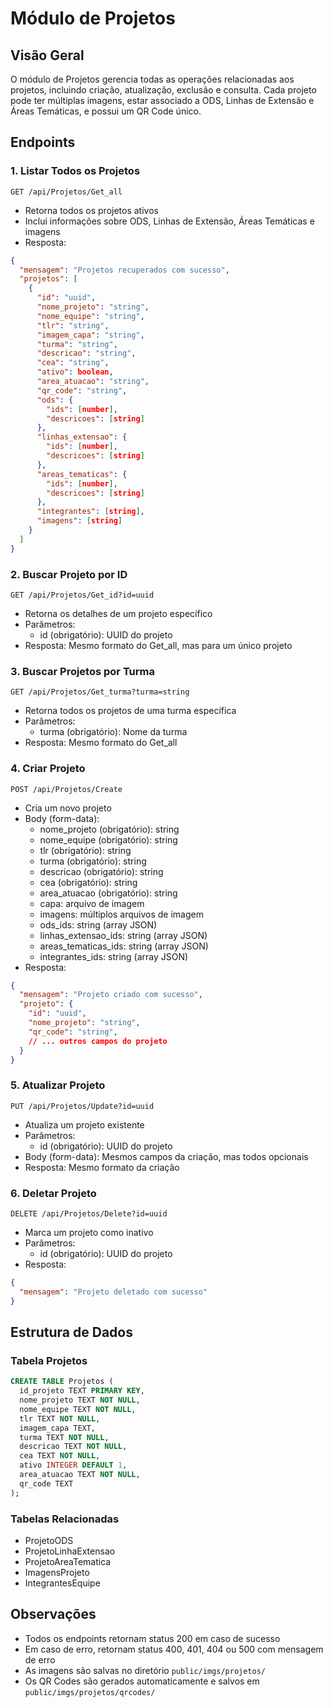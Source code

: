 # Módulo de Projetos

## Visão Geral
O módulo de Projetos gerencia todas as operações relacionadas aos projetos, incluindo criação, atualização, exclusão e consulta. Cada projeto pode ter múltiplas imagens, estar associado a ODS, Linhas de Extensão e Áreas Temáticas, e possui um QR Code único.

## Endpoints

### 1. Listar Todos os Projetos
```
GET /api/Projetos/Get_all
```
- Retorna todos os projetos ativos
- Inclui informações sobre ODS, Linhas de Extensão, Áreas Temáticas e imagens
- Resposta:
```json
{
  "mensagem": "Projetos recuperados com sucesso",
  "projetos": [
    {
      "id": "uuid",
      "nome_projeto": "string",
      "nome_equipe": "string",
      "tlr": "string",
      "imagem_capa": "string",
      "turma": "string",
      "descricao": "string",
      "cea": "string",
      "ativo": boolean,
      "area_atuacao": "string",
      "qr_code": "string",
      "ods": {
        "ids": [number],
        "descricoes": [string]
      },
      "linhas_extensao": {
        "ids": [number],
        "descricoes": [string]
      },
      "areas_tematicas": {
        "ids": [number],
        "descricoes": [string]
      },
      "integrantes": [string],
      "imagens": [string]
    }
  ]
}
```

### 2. Buscar Projeto por ID
```
GET /api/Projetos/Get_id?id=uuid
```
- Retorna os detalhes de um projeto específico
- Parâmetros:
  - id (obrigatório): UUID do projeto
- Resposta: Mesmo formato do Get_all, mas para um único projeto

### 3. Buscar Projetos por Turma
```
GET /api/Projetos/Get_turma?turma=string
```
- Retorna todos os projetos de uma turma específica
- Parâmetros:
  - turma (obrigatório): Nome da turma
- Resposta: Mesmo formato do Get_all

### 4. Criar Projeto
```
POST /api/Projetos/Create
```
- Cria um novo projeto
- Body (form-data):
  - nome_projeto (obrigatório): string
  - nome_equipe (obrigatório): string
  - tlr (obrigatório): string
  - turma (obrigatório): string
  - descricao (obrigatório): string
  - cea (obrigatório): string
  - area_atuacao (obrigatório): string
  - capa: arquivo de imagem
  - imagens: múltiplos arquivos de imagem
  - ods_ids: string (array JSON)
  - linhas_extensao_ids: string (array JSON)
  - areas_tematicas_ids: string (array JSON)
  - integrantes_ids: string (array JSON)
- Resposta:
```json
{
  "mensagem": "Projeto criado com sucesso",
  "projeto": {
    "id": "uuid",
    "nome_projeto": "string",
    "qr_code": "string",
    // ... outros campos do projeto
  }
}
```

### 5. Atualizar Projeto
```
PUT /api/Projetos/Update?id=uuid
```
- Atualiza um projeto existente
- Parâmetros:
  - id (obrigatório): UUID do projeto
- Body (form-data): Mesmos campos da criação, mas todos opcionais
- Resposta: Mesmo formato da criação

### 6. Deletar Projeto
```
DELETE /api/Projetos/Delete?id=uuid
```
- Marca um projeto como inativo
- Parâmetros:
  - id (obrigatório): UUID do projeto
- Resposta:
```json
{
  "mensagem": "Projeto deletado com sucesso"
}
```

## Estrutura de Dados

### Tabela Projetos
```sql
CREATE TABLE Projetos (
  id_projeto TEXT PRIMARY KEY,
  nome_projeto TEXT NOT NULL,
  nome_equipe TEXT NOT NULL,
  tlr TEXT NOT NULL,
  imagem_capa TEXT,
  turma TEXT NOT NULL,
  descricao TEXT NOT NULL,
  cea TEXT NOT NULL,
  ativo INTEGER DEFAULT 1,
  area_atuacao TEXT NOT NULL,
  qr_code TEXT
);
```

### Tabelas Relacionadas
- ProjetoODS
- ProjetoLinhaExtensao
- ProjetoAreaTematica
- ImagensProjeto
- IntegrantesEquipe

## Observações
- Todos os endpoints retornam status 200 em caso de sucesso
- Em caso de erro, retornam status 400, 401, 404 ou 500 com mensagem de erro
- As imagens são salvas no diretório `public/imgs/projetos/`
- Os QR Codes são gerados automaticamente e salvos em `public/imgs/projetos/qrcodes/` 